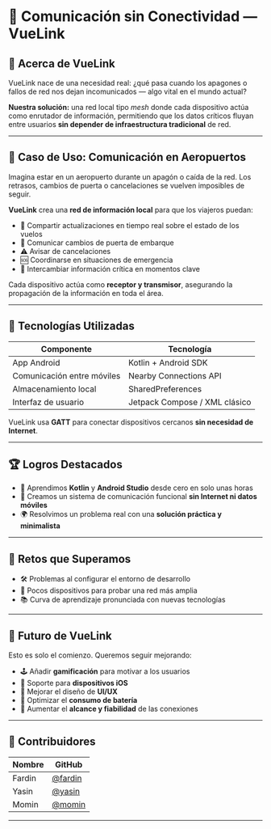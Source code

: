 # 📡 Comunicación sin Conectividad — VueLink


## 📘 Acerca de VueLink

VueLink nace de una necesidad real: ¿qué pasa cuando los apagones o fallos de red nos dejan incomunicados — algo vital en el mundo actual?

**Nuestra solución:** una red local tipo *mesh* donde cada dispositivo actúa como enrutador de información, permitiendo que los datos críticos fluyan entre usuarios **sin depender de infraestructura tradicional** de red.

---

## 🛫 Caso de Uso: Comunicación en Aeropuertos

Imagina estar en un aeropuerto durante un apagón o caída de la red. Los retrasos, cambios de puerta o cancelaciones se vuelven imposibles de seguir.

**VueLink** crea una **red de información local** para que los viajeros puedan:

- 📍 Compartir actualizaciones en tiempo real sobre el estado de los vuelos  
- 🔁 Comunicar cambios de puerta de embarque  
- ⚠️ Avisar de cancelaciones  
- 🆘 Coordinarse en situaciones de emergencia  
- 💬 Intercambiar información crítica en momentos clave  

Cada dispositivo actúa como **receptor y transmisor**, asegurando la propagación de la información en toda el área.

---

## 🔧 Tecnologías Utilizadas

| Componente             | Tecnología                         |
|------------------------|------------------------------------|
| App Android            | Kotlin + Android SDK               |
| Comunicación entre móviles | Nearby Connections API         |
| Almacenamiento local   | SharedPreferences                  |
| Interfaz de usuario    | Jetpack Compose / XML clásico      |

VueLink usa **GATT** para conectar dispositivos cercanos **sin necesidad de Internet**.

---

## 🏆 Logros Destacados

- 🚀 Aprendimos **Kotlin** y **Android Studio** desde cero en solo unas horas  
- 🔗 Creamos un sistema de comunicación funcional **sin Internet ni datos móviles**  
- 🌍 Resolvimos un problema real con una **solución práctica y minimalista**  

---

## 🚧 Retos que Superamos

- 🛠️ Problemas al configurar el entorno de desarrollo  
- 📱 Pocos dispositivos para probar una red más amplia  
- 📚 Curva de aprendizaje pronunciada con nuevas tecnologías  

---

## 🔮 Futuro de VueLink

Esto es solo el comienzo. Queremos seguir mejorando:

- 🕹️ Añadir **gamificación** para motivar a los usuarios  
- 🍎 Soporte para **dispositivos iOS**  
- 🎨 Mejorar el diseño de **UI/UX**  
- 🔋 Optimizar el **consumo de batería**  
- 📡 Aumentar el **alcance y fiabilidad** de las conexiones  

---

## 👥 Contribuidores

| Nombre   | GitHub                                      |
|----------|---------------------------------------------|
| Fardin   | [@fardin](https://github.com/FardinA143) |
| Yasin    | [@yasin](https://github.com/yasin281)   |
| Momin    | [@momin](https://github.com/sOdreams) |


---
